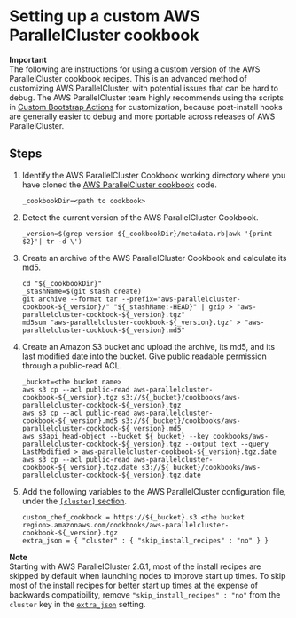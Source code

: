 # Setting up a custom AWS ParallelCluster cookbook<a name="custom_cookbook"></a>

**Important**  
The following are instructions for using a custom version of the AWS ParallelCluster cookbook recipes\. This is an advanced method of customizing AWS ParallelCluster, with potential issues that can be hard to debug\. The AWS ParallelCluster team highly recommends using the scripts in [Custom Bootstrap Actions](pre_post_install.md) for customization, because post\-install hooks are generally easier to debug and more portable across releases of AWS ParallelCluster\.

## Steps<a name="steps"></a>

1. Identify the AWS ParallelCluster Cookbook working directory where you have cloned the [AWS ParallelCluster cookbook](https://github.com/aws/aws-parallelcluster-cookbook) code\.

   ```
   _cookbookDir=<path to cookbook>
   ```

1. Detect the current version of the AWS ParallelCluster Cookbook\.

   ```
   _version=$(grep version ${_cookbookDir}/metadata.rb|awk '{print $2}'| tr -d \')
   ```

1. Create an archive of the AWS ParallelCluster Cookbook and calculate its md5\.

   ```
   cd "${_cookbookDir}"
   _stashName=$(git stash create)
   git archive --format tar --prefix="aws-parallelcluster-cookbook-${_version}/" "${_stashName:-HEAD}" | gzip > "aws-parallelcluster-cookbook-${_version}.tgz"
   md5sum "aws-parallelcluster-cookbook-${_version}.tgz" > "aws-parallelcluster-cookbook-${_version}.md5"
   ```

1. Create an Amazon S3 bucket and upload the archive, its md5, and its last modified date into the bucket\. Give public readable permission through a public\-read ACL\.

   ```
   _bucket=<the bucket name>
   aws s3 cp --acl public-read aws-parallelcluster-cookbook-${_version}.tgz s3://${_bucket}/cookbooks/aws-parallelcluster-cookbook-${_version}.tgz
   aws s3 cp --acl public-read aws-parallelcluster-cookbook-${_version}.md5 s3://${_bucket}/cookbooks/aws-parallelcluster-cookbook-${_version}.md5
   aws s3api head-object --bucket ${_bucket} --key cookbooks/aws-parallelcluster-cookbook-${_version}.tgz --output text --query LastModified > aws-parallelcluster-cookbook-${_version}.tgz.date
   aws s3 cp --acl public-read aws-parallelcluster-cookbook-${_version}.tgz.date s3://${_bucket}/cookbooks/aws-parallelcluster-cookbook-${_version}.tgz.date
   ```

1. Add the following variables to the AWS ParallelCluster configuration file, under the [`[cluster]` section](cluster-definition.md)\.

   ```
   custom_chef_cookbook = https://${_bucket}.s3.<the bucket region>.amazonaws.com/cookbooks/aws-parallelcluster-cookbook-${_version}.tgz
   extra_json = { "cluster" : { "skip_install_recipes" : "no" } }
   ```
**Note**  
Starting with AWS ParallelCluster 2\.6\.1, most of the install recipes are skipped by default when launching nodes to improve start up times\. To skip most of the install recipes for better start up times at the expense of backwards compatibility, remove `"skip_install_recipes" : "no"` from the `cluster` key in the [`extra_json`](cluster-definition.md#extra-json) setting\.